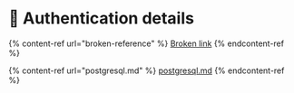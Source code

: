 # 🔑 Authentication details

{% content-ref url="broken-reference" %}
[Broken link](broken-reference)
{% endcontent-ref %}

{% content-ref url="postgresql.md" %}
[postgresql.md](postgresql.md)
{% endcontent-ref %}
